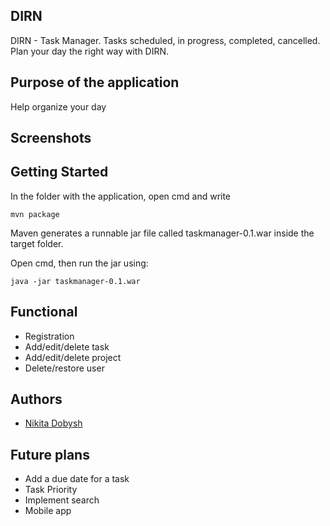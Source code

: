 ## DIRN
DIRN - Task Manager. Tasks scheduled, in progress, completed, cancelled. Plan your day the right way with DIRN.
## Purpose of the application
Help organize your day
## Screenshots


## Getting Started
In the folder with the application, open cmd and write
```
mvn package
```
Maven generates a runnable jar file called taskmanager-0.1.war inside the target folder. 

Open cmd, then run the jar using:
```
java -jar taskmanager-0.1.war
```
## Functional
* Registration
* Add/edit/delete task
* Add/edit/delete project
* Delete/restore user

## Authors
- [Nikita Dobysh](https://github.com/exxss)

## Future plans
* Add a due date for a task
* Task Priority
* Implement search
* Mobile app